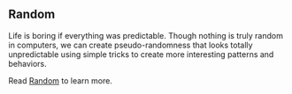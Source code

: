 ## Random

Life is boring if everything was predictable. Though nothing is truly random in computers, we can create pseudo-randomness that looks totally unpredictable using simple tricks to create more interesting patterns and behaviors.

Read [Random](../10) to learn more.
